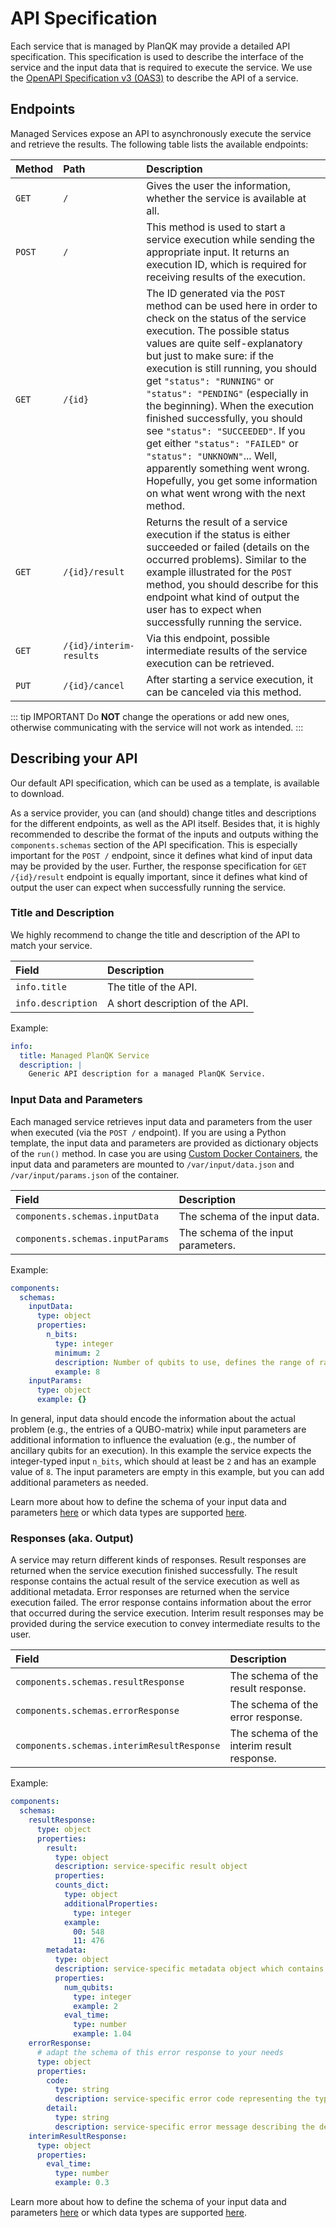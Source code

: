 # API Specification

Each service that is managed by PlanQK may provide a detailed API specification.
This specification is used to describe the interface of the service and the input data that is required to execute the service.
We use the [OpenAPI Specification v3 (OAS3)](https://swagger.io/specification) to describe the API of a service.

## Endpoints

Managed Services expose an API to asynchronously execute the service and retrieve the results.
The following table lists the available endpoints:

| Method | Path                    | Description                                                                                                                                                                                                                                                                                                                                                                                                                                                                                                                                                                                             |
|:-------|:------------------------|:--------------------------------------------------------------------------------------------------------------------------------------------------------------------------------------------------------------------------------------------------------------------------------------------------------------------------------------------------------------------------------------------------------------------------------------------------------------------------------------------------------------------------------------------------------------------------------------------------------|
| `GET`  | `/`                     | Gives the user the information, whether the service is available at all.                                                                                                                                                                                                                                                                                                                                                                                                                                                                                                                                |
| `POST` | `/`                     | This method is used to start a service execution while sending the appropriate input. It returns an execution ID, which is required for receiving results of the execution.                                                                                                                                                                                                                                                                                                                                                                                                                             |
| `GET`  | `/{id}`                 | The ID generated via the `POST` method can be used here in order to check on the status of the service execution. The possible status values are quite self-explanatory but just to make sure: if the execution is still running, you should get `"status": "RUNNING"` or `"status": "PENDING"` (especially in the beginning). When the execution finished successfully, you should see `"status": "SUCCEEDED"`. If you get either `"status": "FAILED"` or `"status": "UNKNOWN"`... Well, apparently something went wrong. Hopefully, you get some information on what went wrong with the next method. |    
| `GET`  | `/{id}/result`          | Returns the result of a service execution if the status is either succeeded or failed (details on the occurred problems). Similar to the example illustrated for the `POST` method, you should describe for this endpoint what kind of output the user has to expect when successfully running the service.                                                                                                                                                                                                                                                                                             |
| `GET`  | `/{id}/interim-results` | Via this endpoint, possible intermediate results of the service execution can be retrieved.                                                                                                                                                                                                                                                                                                                                                                                                                                                                                                             |
| `PUT`  | `/{id}/cancel`          | After starting a service execution, it can be canceled via this method.                                                                                                                                                                                                                                                                                                                                                                                                                                                                                                                                 |

::: tip IMPORTANT
Do **NOT** change the operations or add new ones, otherwise communicating with the service will not work as intended.
:::

## Describing your API

Our default API specification, which can be used as a template, is available to <a :href="$withBase('/files/default-api-spec.yaml')" download>download</a>.

As a service provider, you can (and should) change titles and descriptions for the different endpoints, as well as the API itself.
Besides that, it is highly recommended to describe the format of the inputs and outputs withing the `components.schemas` section of the API specification.
This is especially important for the `POST /` endpoint, since it defines what kind of input data may be provided by the user.
Further, the response specification for `GET /{id}/result` endpoint is equally important, since it defines what kind of output the user can expect when successfully running the service.

### Title and Description

We highly recommend to change the title and description of the API to match your service.

| Field              | Description                     |
|:-------------------|:--------------------------------|
| `info.title`       | The title of the API.           |
| `info.description` | A short description of the API. |

Example:

```yaml
info:
  title: Managed PlanQK Service
  description: |
    Generic API description for a managed PlanQK Service.
```

### Input Data and Parameters

Each managed service retrieves input data and parameters from the user when executed (via the `POST /` endpoint).
If you are using a Python template, the input data and parameters are provided as dictionary objects of the `run()` method.
In case you are using [Custom Docker Containers](managed-services-custom-container.md), the input data and parameters are mounted to `/var/input/data.json` and `/var/input/params.json` of the container.

| Field                            | Description                         |
|:---------------------------------|:------------------------------------|
| `components.schemas.inputData`   | The schema of the input data.       |
| `components.schemas.inputParams` | The schema of the input parameters. |

Example:

```yaml
components:
  schemas:
    inputData:
      type: object
      properties:
        n_bits:
          type: integer
          minimum: 2
          description: Number of qubits to use, defines the range of random numbers between 0 and 2^n_bits - 1
          example: 8
    inputParams:
      type: object
      example: {}
```

In general, input data should encode the information about the actual problem (e.g., the entries of a QUBO-matrix) while input parameters are additional information to influence the evaluation (e.g., the number of ancillary qubits for an execution).
In this example the service expects the integer-typed input `n_bits`, which should at least be `2` and has an example value of `8`.
The input parameters are empty in this example, but you can add additional parameters as needed.

Learn more about how to define the schema of your input data and parameters [here](https://swagger.io/specification/#schema-object) or which data types are supported [here](https://swagger.io/specification/#data-types).

### Responses (aka. Output)

A service may return different kinds of responses.
Result responses are returned when the service execution finished successfully.
The result response contains the actual result of the service execution as well as additional metadata.
Error responses are returned when the service execution failed.
The error response contains information about the error that occurred during the service execution.
Interim result responses may be provided during the service execution to convey intermediate results to the user.

| Field                                      | Description                                |
|:-------------------------------------------|:-------------------------------------------|
| `components.schemas.resultResponse`        | The schema of the result response.         |
| `components.schemas.errorResponse`         | The schema of the error response.          |
| `components.schemas.interimResultResponse` | The schema of the interim result response. |

Example:

```yaml
components:
  schemas:
    resultResponse:
      type: object
      properties:
        result:
          type: object
          description: service-specific result object
          properties:
          counts_dict:
            type: object
            additionalProperties:
              type: integer
            example:
              00: 548
              11: 476
        metadata:
          type: object
          description: service-specific metadata object which contains additional information besides the actual results
          properties:
            num_qubits:
              type: integer
              example: 2
            eval_time:
              type: number
              example: 1.04
    errorResponse:
      # adapt the schema of this error response to your needs
      type: object
      properties:
        code:
          type: string
          description: service-specific error code representing the type of problem encountered
        detail:
          type: string
          description: service-specific error message describing the detail of the problem encountered
    interimResultResponse:
      type: object
      properties:
        eval_time:
          type: number
          example: 0.3
```

Learn more about how to define the schema of your input data and parameters [here](https://swagger.io/specification/#schema-object) or which data types are supported [here](https://swagger.io/specification/#data-types).
